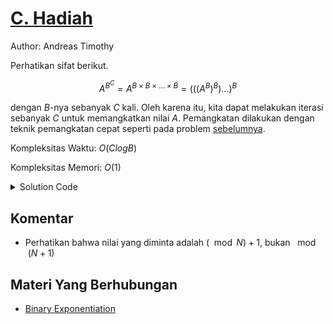 # [C. Hadiah](https://tlx.toki.id/courses/competitive/chapters/05/problems/C)

Author: Andreas Timothy

Perhatikan sifat berikut.

$$
A^{B^C} = A^{B \times B \times ... \times B} = (((A^B)^B)...)^B
$$

dengan $B$-nya sebanyak $C$ kali. Oleh karena itu, kita dapat melakukan iterasi sebanyak $C$ untuk memangkatkan nilai $A$. Pemangkatan dilakukan dengan teknik pemangkatan cepat seperti pada problem [sebelumnya](https://tlx.toki.id/courses/competitive/chapters/05/problems/B).

Kompleksitas Waktu: $O(C log B)$

Kompleksitas Memori: $O(1)$

<details>
  <summary>Solution Code</summary>

```c++
#include <bits/stdc++.h>
using namespace std;
#define ll long long

ll a, b, c, n, val;

ll p(ll a, ll b) {
  if (b == 0) return 1;
  ll res = p(a, b / 2);
  if (b % 2)
    return (((res * res) % n) * a) % n;
  else
    return (res * res) % n;
}

int main() {
  cin >> a >> b >> c >> n;
  val = a;
  while (c--) {
    val = p(val, b);
  }
  cout << val + 1 << '\n';
}
```

</details>

## Komentar

- Perhatikan bahwa nilai yang diminta adalah $(\mod N) + 1$, bukan $\mod (N + 1)$

## Materi Yang Berhubungan

- [Binary Exponentiation](https://cp-algorithms.com/algebra/binary-exp.html)

